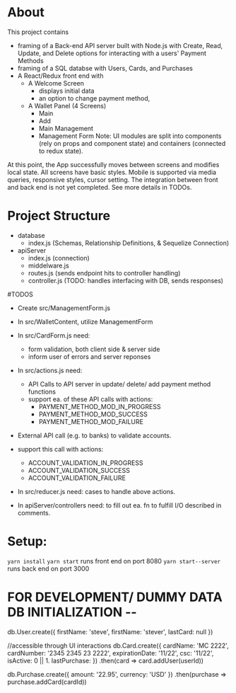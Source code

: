 # About
 This project contains
  - framing of a Back-end API server built with Node.js
    with Create, Read, Update, and Delete options for interacting with a users' Payment Methods
  - framing of a SQL databse
    with Users, Cards, and Purchases
  - A React/Redux front end with
    - A Welcome Screen
      - displays initial data
      - an option to change payment method,
    - A Wallet Panel (4 Screens)
      - Main
      - Add
      - Main Management
      - Management Form
    Note: UI modules are split into components (rely on props and component state) and containers (connected to redux state).

  At this point, the App successfully moves between screens and modifies local state. All screens have basic styles. Mobile is supported via media queries, responsive styles, cursor setting. The integration between front and back end is not yet completed. See more details in TODOs.

# Project Structure
 - database
   - index.js (Schemas, Relationship Definitions, & Sequelize Connection)
 - apiServer
   - index.js (connection)
   - middelware.js
   - routes.js (sends endpoint hits to controller handling)
   - controller.js (TODO: handles interfacing with DB, sends responses)

#TODOS
 - Create src/ManagementForm.js
 - In src/WalletContent, utilize ManagementForm
 - In src/CardForm.js need:
   - form validation, both client side & server side
   - inform user of errors and server reponses
 - In src/actions.js need:
   - API Calls to API server in update/ delete/ add payment method functions
   - support ea. of these API calls with actions:
     - PAYMENT_METHOD_MOD_IN_PROGRESS
     - PAYMENT_METHOD_MOD_SUCCESS
     - PAYMENT_METHOD_MOD_FAILURE
  - External API call (e.g. to banks) to validate accounts.
   - support this call with actions:
     - ACCOUNT_VALIDATION_IN_PROGRESS
     - ACCOUNT_VALIDATION_SUCCESS
     - ACCOUNT_VALIDATION_FAILURE
 - In src/reducer.js need: cases to handle above actions.

 - In apiServer/controllers need: to fill out ea. fn to fulfill I/O described in comments.

# Setup:
`yarn install`
`yarn start` runs front end on port 8080
`yarn start--server` runs back end on port 3000


# FOR DEVELOPMENT/ DUMMY DATA DB INITIALIZATION --

db.User.create({
  firstName: 'steve',
  firstName: 'stever',
  lastCard: null
})

//accessible through UI interactions
db.Card.create({
  cardName: 'MC 2222',
  cardNumber: '2345 2345 23 2222',
  expirationDate: '11/22',
  csc: '11/22',
  isActive: 0 || 1.
  lastPurchase:
})
.then(card => card.addUser(userId))

db.Purchase.create({
  amount: '22.95',
  currency: 'USD'
})
.then(purchase => purchase.addCard(cardId))



